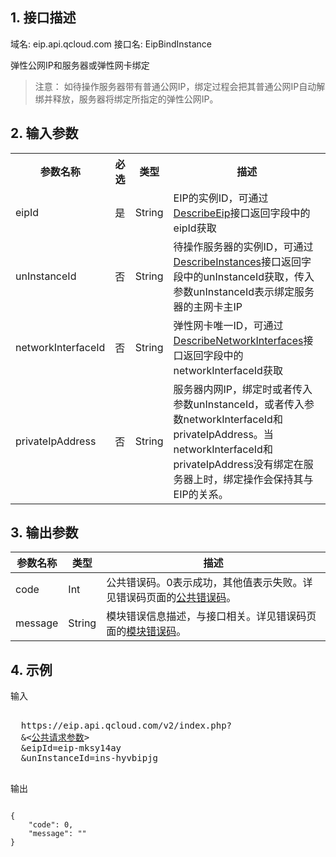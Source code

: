 ## 1. 接口描述
 
域名: eip.api.qcloud.com
接口名: EipBindInstance

弹性公网IP和服务器或弹性网卡绑定

>注意：
如待操作服务器带有普通公网IP，绑定过程会把其普通公网IP自动解绑并释放，服务器将绑定所指定的弹性公网IP。

 

## 2. 输入参数
 

<table class="t"><tbody><tr>
<th><b>参数名称</b></th>
<th><b>必选</b></th>
<th><b>类型</b></th>
<th><b>描述</b></th>
<tr>
<td> eipId <td> 是 <td> String <td> EIP的实例ID，可通过<a href="http://tcecqpoc.fsphere.cn/doc/api/229/%E6%9F%A5%E8%AF%A2%E5%BC%B9%E6%80%A7%E5%85%AC%E7%BD%91IP%E5%88%97%E8%A1%A8" title="DescribeEip">DescribeEip</a>接口返回字段中的eipId获取
<tr>
<td> unInstanceId <td> 否 <td> String <td> 待操作服务器的实例ID，可通过<a href="http://tcecqpoc.fsphere.cn/doc/api/229/%E6%9F%A5%E7%9C%8B%E5%AE%9E%E4%BE%8B%E5%88%97%E8%A1%A8" title="DescribeInstances">DescribeInstances</a>接口返回字段中的unInstanceId获取，传入参数unInstanceId表示绑定服务器的主网卡主IP
<tr>
<td> networkInterfaceId <td> 否 <td> String <td> 弹性网卡唯一ID，可通过<a href="/doc/api/245/4814" title="DescribeNetworkInterfaces">DescribeNetworkInterfaces</a>接口返回字段中的networkInterfaceId获取
<tr>
<td> privateIpAddress <td> 否 <td> String <td> 服务器内网IP，绑定时或者传入参数unInstanceId，或者传入参数networkInterfaceId和privateIpAddress。当networkInterfaceId和privateIpAddress没有绑定在服务器上时，绑定操作会保持其与EIP的关系。
</tbody></table>

 

## 3. 输出参数
 

| 参数名称 | 类型 | 描述 |
|---------|---------|---------|
| code | Int | 公共错误码。0表示成功，其他值表示失败。详见错误码页面的[公共错误码](http://tcecqpoc.fsphere.cn/doc/api/372/%E9%94%99%E8%AF%AF%E7%A0%81#1.E3.80.81.E5.85.AC.E5.85.B1.E9.94.99.E8.AF.AF.E7.A0.81)。|
| message | String | 模块错误信息描述，与接口相关。详见错误码页面的[模块错误码](http://tcecqpoc.fsphere.cn/doc/api/372/%E9%94%99%E8%AF%AF%E7%A0%81#2.E3.80.81.E6.A8.A1.E5.9D.97.E9.94.99.E8.AF.AF.E7.A0.81)。|


 

## 4. 示例
 
输入
<pre>

  https://eip.api.qcloud.com/v2/index.php?
  &<<a href="http://tcecqpoc.fsphere.cn/doc/api/229/6976">公共请求参数</a>>
  &eipId=eip-mksy14ay
  &unInstanceId=ins-hyvbipjg

</pre>

输出
```

{
    "code": 0,
    "message": ""
}

```

